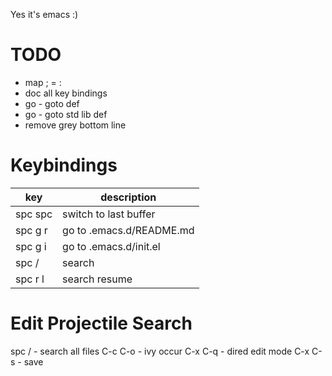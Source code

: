 Yes it's emacs :)

# TODO

* map ; = :
* doc all key bindings
* go - goto def
* go - goto std lib def
* remove grey bottom line


# Keybindings

|key      | description                  |
|---------|------------------------------|
|spc spc  |switch to last buffer         |
|spc g r  |go to .emacs.d/README.md      |
|spc g i  |go to .emacs.d/init.el        |
|spc /    |search
|spc r l  |search resume 


# Edit Projectile Search
spc /   - search all files
C-c C-o - ivy occur
C-x C-q - dired edit mode
C-x C-s - save

